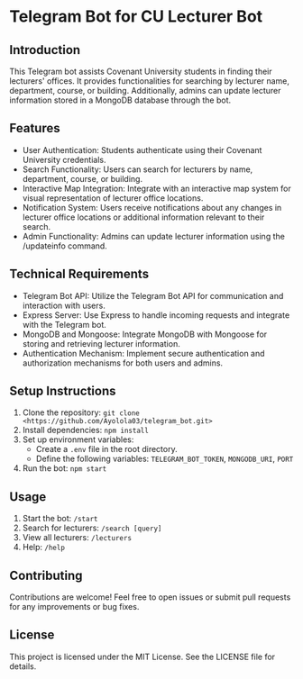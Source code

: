 # Telegram Bot for CU Lecturer Bot

## Introduction
This Telegram bot assists Covenant University students in finding their lecturers' offices. It provides functionalities for searching by lecturer name, department, course, or building. Additionally, admins can update lecturer information stored in a MongoDB database through the bot.

## Features
- User Authentication: Students authenticate using their Covenant University credentials.
- Search Functionality: Users can search for lecturers by name, department, course, or building.
- Interactive Map Integration: Integrate with an interactive map system for visual representation of lecturer office locations.
- Notification System: Users receive notifications about any changes in lecturer office locations or additional information relevant to their search.
- Admin Functionality: Admins can update lecturer information using the /updateinfo command.

## Technical Requirements
- Telegram Bot API: Utilize the Telegram Bot API for communication and interaction with users.
- Express Server: Use Express to handle incoming requests and integrate with the Telegram bot.
- MongoDB and Mongoose: Integrate MongoDB with Mongoose for storing and retrieving lecturer information.
- Authentication Mechanism: Implement secure authentication and authorization mechanisms for both users and admins.

## Setup Instructions
1. Clone the repository: `git clone <https://github.com/Ayolola03/telegram_bot.git>`
2. Install dependencies: `npm install`
3. Set up environment variables:
   - Create a `.env` file in the root directory.
   - Define the following variables: `TELEGRAM_BOT_TOKEN`, `MONGODB_URI`, `PORT`
4. Run the bot: `npm start`

## Usage
1. Start the bot: `/start`
2. Search for lecturers: `/search [query]`
3. View all lecturers: `/lecturers`
4. Help: `/help`

## Contributing
Contributions are welcome! Feel free to open issues or submit pull requests for any improvements or bug fixes.

## License
This project is licensed under the MIT License. See the LICENSE file for details.
